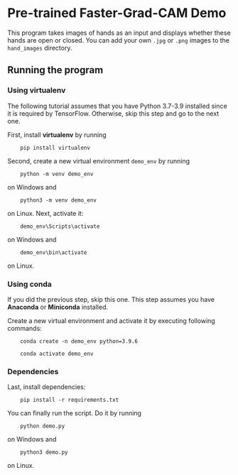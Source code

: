 # Pre-trained Faster-Grad-CAM Demo

This program takes images of hands as an input and displays whether these hands are open or closed. You can add your own `.jpg` or `.png` images to the `hand_images` directory.

## Running the program

### Using virtualenv

The following tutorial assumes that you have Python 3.7-3.9 installed since it is required by TensorFlow. Otherwise, skip this step and go to the next one.

First, install <b>virtualenv</b> by running

```
    pip install virtualenv
```

Second, create a new virtual environment `demo_env` by running

```
    python -m venv demo_env
```

on Windows and

```
    python3 -m venv demo_env
```

on Linux. Next, activate it:

```
    demo_env\Scripts\activate
```

on Windows and

```
    demo_env\bin\activate
```

on Linux.

### Using conda

If you did the previous step, skip this one. This step assumes you have <b>Anaconda</b> or <b>Miniconda</b> installed.

Create a new virtual environment and activate it by executing following commands:

```
    conda create -n demo_env python=3.9.6

    conda activate demo_env
```

### Dependencies

Last, install dependencies:

```
    pip install -r requirements.txt
```

You can finally run the script. Do it by running

```
    python demo.py
```

on Windows and

```
    python3 demo.py
```

on Linux.